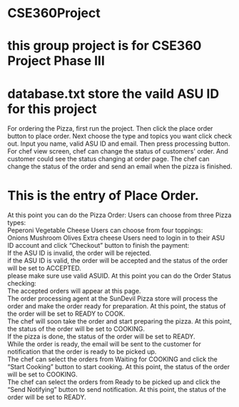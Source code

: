 # CSE360Project
# this group project is for CSE360 Project Phase III
# database.txt store the vaild ASU ID for this project
For ordering the Pizza, first run the project.
Then click the place order button to place order.
Next choose the type and topics you want click check out.
Input you name, valid ASU ID and email. Then press processing button.
For chef view screen, chef can change the status of customers' order.
And customer could see the status changing at order page.
The chef can change the status of the order and send an email when the pizza is finished.

 
# This is the entry of Place Order.
At this point you can do the Pizza Order:
Users can choose from three Pizza types:<br />
Peperoni
Vegetable
Cheese
Users can choose from four toppings:<br />
Onions
Mushroom
Olives
Extra cheese
Users need to login in to their ASU ID account and click “Checkout” button to finish the payment:<br />
    If the ASU ID is invalid, the order will be rejected.<br />
    if the ASU ID is valid, the order will be accepted and the status of the order will be set to ACCEPTED.<br />
please make sure use valid ASUID.
At this point you can do the Order Status checking:<br />
The accepted orders will appear at this page.<br />
The order processing agent at the SunDevil Pizza store will process the order and make the order ready for preparation. At this point, the status of the order will be set to READY to COOK.<br />
The chef will soon take the order and start preparing the pizza. At this point, the status of the order will be set to COOKING.<br />
If the pizza is done, the status of the order will be set to READY.<br />
While the order is ready, the email will be sent to the customer for notification that the order is ready to be picked up. <br />
The chef can select the orders from Waiting for COOKING and click the “Start Cooking” button to start cooking. At this point, the status of the order will be set to COOKING. <br />
The chef can select the orders from Ready to be picked up and click the “Send Notifying” button to send notification. At this point, the status of the order will be set to READY. <br />
